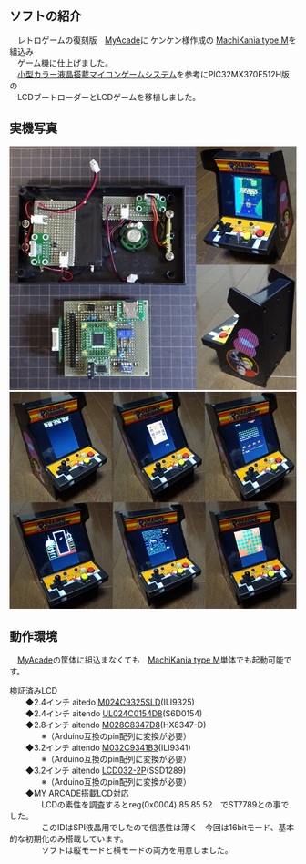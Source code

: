 ## ソフトの紹介  
　レトロゲームの復刻版　[MyAcade](https://www.myarcadegaming.com/)に  ケンケン様作成の [MachiKania type M](http://www.ze.em-net.ne.jp/~kenken/machikania/typem.html)を組込み  
 　ゲーム機に仕上げました。  
　[小型カラー液晶搭載マイコンゲームシステム](http://www.ze.em-net.ne.jp/~kenken/lcdgame/index.html)を参考にPIC32MX370F512H版の  
　LCDブートローダーとLCDゲームを移植しました。  

## 実機写真   
![](My1.jpg)  
![](My2.jpg)  

## 動作環境  
　[MyAcade](https://www.myarcadegaming.com/)の筐体に組込まなくても　[MachiKania type M](http://www.ze.em-net.ne.jp/~kenken/machikania/typem.html)単体でも起動可能です。  
 
  検証済みLCD  
　　◆2.4インチ aitedo [M024C9325SLD](https://www.aitendo.com/product/15381 )(ILI9325)  
　　◆2.4インチ aitendo [UL024C0154D8](https://www.aitendo.com/product/16104)(S6D0154)  
　　◆2.8インチ aitendo [M028C8347D8](https://www.aitendo.com/product/10942)(HX8347-D)  
　　　　※（Arduino互換のpin配列に変換が必要）  
　　◆3.2インチ aitendo [M032C9341B3](https://www.aitendo.com/product/11138)(ILI9341)  
　　　　※（Arduino互換のpin配列に変換が必要）  
　　◆3.2インチ aitendo [LCD032-2P](https://www.aitendo.com/product/13748)(SSD1289)  
　　　　※（Arduino互換のpin配列に変換が必要）  
　　◆MY ARCADE搭載LCD対応  
　　　　LCDの素性を調査するとreg(0x0004) 85 85 52　でST7789との事でした。  
　　　　このIDはSPI液晶用でしたので信憑性は薄く　今回は16bitモード、基本的な初期化のみ搭載しています。  
　　　　ソフトは縦モードと横モードの両方を用意しました。  
     
